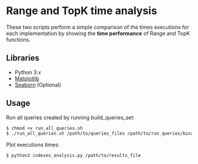# Range and TopK time analysis
These two scripts perform a simple comparison of the times executions for each implementation by showing the **time performance** of Range and TopK functions.  

## Libraries
* Python 3.x
* [Matplotlib]
* [Seaborn] (Optional)

## Usage
Run all queries created by running build_queries_set:
```sh
$ chmod +x run_all_queries.sh
$ ./run_all_queries.sh /path/to/queries_files /path/to/run_queries/binary > results_file
```
Plot executions times:
```sh
$ python3 indexes_analysis.py /path/to/results_file
```
[Matplotlib]: <http://matplotlib.org/>
[Seaborn]: <https://seaborn.pydata.org/>
